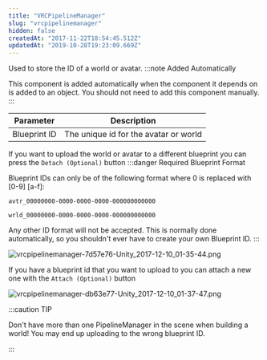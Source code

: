 ```yaml
---
title: "VRCPipelineManager"
slug: "vrcpipelinemanager"
hidden: false
createdAt: "2017-11-22T18:54:45.512Z"
updatedAt: "2019-10-28T19:23:09.669Z"
---
```

Used to store the ID of a world or avatar.
:::note Added Automatically

This component is added automatically when the component it depends on is added to an object. You should not need to add this component manually.
:::

| Parameter    | Description                           |
|--------------|---------------------------------------|
| Blueprint ID | The unique id for the avatar or world |

If you want to upload the world or avatar to a different blueprint you can press the `Detach (Optional)` button
:::danger Required Blueprint Format

Blueprint IDs can only be of the following format where 0 is replaced with [0-9] [a-f]:

`avtr_00000000-0000-0000-0000-000000000000`

`wrld_00000000-0000-0000-0000-000000000000`

Any other ID format will not be accepted. This is normally done automatically, so you shouldn't ever have to create your own Blueprint ID.
:::

![vrcpipelinemanager-7d57e76-Unity_2017-12-10_01-35-44.png](/img/sdk/vrcpipelinemanager-7d57e76-Unity_2017-12-10_01-35-44.png)

If you have a blueprint id that you want to upload to you can attach a new one with the `Attach (Optional)` button

![vrcpipelinemanager-db63e77-Unity_2017-12-10_01-37-47.png](/img/sdk/vrcpipelinemanager-db63e77-Unity_2017-12-10_01-37-47.png)

:::caution TIP

Don't have more than one PipelineManager in the scene when building a world! You may end up uploading to the wrong blueprint ID.

:::
